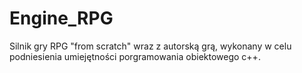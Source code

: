 # Engine_RPG
Silnik gry RPG "from scratch" wraz z autorską grą, wykonany w celu podniesienia umiejętności porgramowania obiektowego c++.
